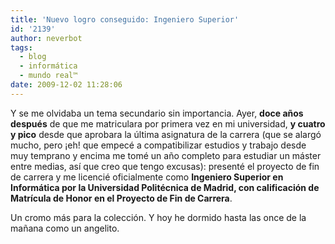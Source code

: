 ```yaml
---
title: 'Nuevo logro conseguido: Ingeniero Superior'
id: '2139'
author: neverbot
tags:
  - blog
  - informática
  - mundo real™
date: 2009-12-02 11:28:06
---
```


Y se me olvidaba un tema secundario sin importancia. Ayer, **doce años después** de que me matriculara por primera vez en mi universidad, **y cuatro y pico** desde que aprobara la última asignatura de la carrera (que se alargó mucho, pero ¡eh! que empecé a compatibilizar estudios y trabajo desde muy temprano y encima me tomé un año completo para estudiar un máster entre medias, así que creo que tengo excusas): presenté el proyecto de fin de carrera y me licencié oficialmente como **Ingeniero Superior en Informática por la Universidad Politécnica de Madrid, con calificación de Matrícula de Honor en el Proyecto de Fin de Carrera**.

Un cromo más para la colección. Y hoy he dormido hasta las once de la mañana como un angelito.
